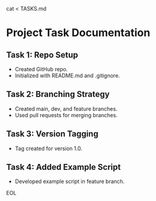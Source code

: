 cat <<EOL > TASKS.md
# Project Task Documentation

## Task 1: Repo Setup
- Created GitHub repo.
- Initialized with README.md and .gitignore.

## Task 2: Branching Strategy
- Created main, dev, and feature branches.
- Used pull requests for merging branches.

## Task 3: Version Tagging
- Tag created for version 1.0.

## Task 4: Added Example Script
- Developed example script in feature branch.

EOL
